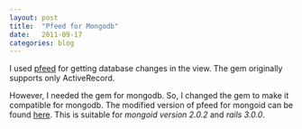```yaml
---
layout: post
title:  "Pfeed for Mongodb"
date:   2011-09-17
categories: blog
---
```


I used [pfeed](https://github.com/parolkar/pfeed) for getting database changes in the view. The gem originally supports only ActiveRecord.

However, I needed the gem for mongodb. So, I changed the gem to make it compatible for mongodb.
The modified version of pfeed for mongoid can be found [here](https://github.com/sadiksha/pfeed). This is suitable for *mongoid version 2.0.2* and *rails 3.0.0*.
